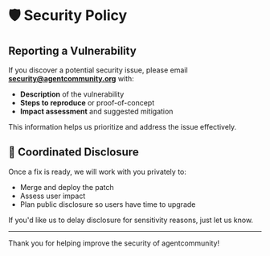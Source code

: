 # 🛡 Security Policy

## Reporting a Vulnerability

If you discover a potential security issue, please email **security@agentcommunity.org** with:
- **Description** of the vulnerability  
- **Steps to reproduce** or proof-of-concept  
- **Impact assessment** and suggested mitigation

This information helps us prioritize and address the issue effectively.

## 📝 Coordinated Disclosure

Once a fix is ready, we will work with you privately to:
- Merge and deploy the patch  
- Assess user impact  
- Plan public disclosure so users have time to upgrade

If you'd like us to delay disclosure for sensitivity reasons, just let us know.

---

Thank you for helping improve the security of agentcommunity!
